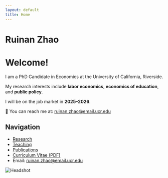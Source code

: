 ```yaml
---
layout: default
title: Home
---
```


# Ruinan Zhao


# Welcome!

I am a PhD Candidate in Economics at the University of California, Riverside.  

My research interests include **labor economics**, **economics of education**, and **public policy**.  

I will be on the job market in **2025–2026**.

📧 You can reach me at: [ruinan.zhao@email.ucr.edu](mailto:ruinan.zhao@email.ucr.edu)

## Navigation
- [Research](/research/)
- [Teaching](/teaching/)
- [Publications](/publications/)
- [Curriculum Vitae (PDF)](/files/cv.pdf)
- Email: <ruinan.zhao@email.ucr.edu>

![Headshot](/images/headshot.jpg)
